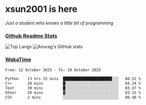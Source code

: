 # xsun2001 is here

*Just a student who knows a little bit of programming*

### [Github Readme Stats](https://github.com/anuraghazra/github-readme-stats)

![Top Langs](https://github-readme-stats.vercel.app/api/top-langs/?username=xsun2001&layout=compact&theme=radical) ![Anurag's GitHub stats](https://github-readme-stats.vercel.app/api?username=xsun2001&show_icons=true&theme=radical)

### [WakaTime](https://wakatime.com)

<!--START_SECTION:waka-->

```txt
From: 12 October 2025 - To: 19 October 2025

Python    13 hrs 25 mins  ██████████████████████░░░   88.52 %
C++       38 mins         █░░░░░░░░░░░░░░░░░░░░░░░░   04.24 %
Text      30 mins         █░░░░░░░░░░░░░░░░░░░░░░░░   03.37 %
Other     28 mins         ▓░░░░░░░░░░░░░░░░░░░░░░░░   03.15 %
CSV       3 mins          ░░░░░░░░░░░░░░░░░░░░░░░░░   00.40 %
```

<!--END_SECTION:waka-->
